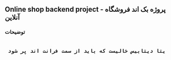 <h2>Online shop backend project -  پروژه بک اند فروشگاه آنلاین</h2>

<h3>توضیحات<h3>
<pre>
<p> زده شده است و دیتا دیتابیس خالیست که باید از سمت فرانت اند پر شود SqlLite و دیتابیس Django زمانی که روی این پروژه بک اند گذاشه شد 3 روز بوده است یعنی از 20 خرداد تا 23 خرداد و این پروژه با استفاده از گیت به صورت تیمی بوده و با استفاده از زبان بک اند و</p>
</pre>
